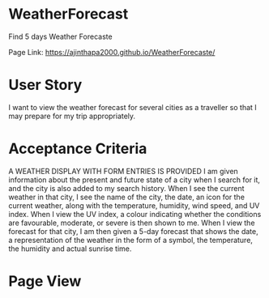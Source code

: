 # WeatherForecast
Find 5 days Weather Forecaste

Page Link: https://ajinthapa2000.github.io/WeatherForecaste/

# User Story

I want to view the weather forecast for several cities as a traveller so that I may prepare for my trip appropriately.

# Acceptance Criteria

A WEATHER DISPLAY WITH FORM ENTRIES IS PROVIDED
I am given information about the present and future state of a city when I search for it, and the city is also added to my search history.
When I see the current weather in that city, I see the name of the city, the date, an icon for the current weather, along with the temperature, humidity, wind speed, and UV index.
When I view the UV index, a colour indicating whether the conditions are favourable, moderate, or severe is then shown to me.
When I view the forecast for that city, I am then given a 5-day forecast that shows the date, a representation of the weather in the form of a symbol, the temperature, the humidity and actual sunrise time.

# Page View




